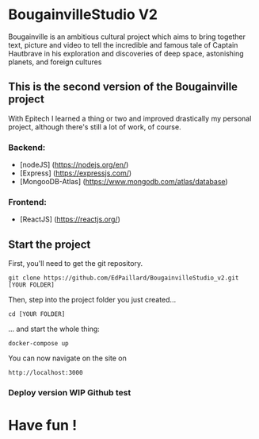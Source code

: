 # BougainvilleStudio V2
Bougainville is an ambitious cultural project which aims to bring together text, picture and video to tell the incredible and famous tale of Captain Hautbrave in his exploration and discoveries of deep space, astonishing planets, and foreign cultures

## This is the second version of the Bougainville project
With Epitech I learned a thing or two and improved drastically my personal project, although there's still a lot of work, of course.

### Backend:

- [nodeJS] (https://nodejs.org/en/)
- [Express] (https://expressjs.com/)
- [MongooDB-Atlas] (https://www.mongodb.com/atlas/database)

### Frontend:

- [ReactJS] (https://reactjs.org/)

## Start the project
First, you'll need to get the git repository.
```
git clone https://github.com/EdPaillard/BougainvilleStudio_v2.git [YOUR FOLDER]
```

Then, step into the project folder you just created...
```
cd [YOUR FOLDER]
```

... and start the whole thing:
```
docker-compose up
```

You can now navigate on the site on
```
http://localhost:3000
```

### Deploy version WIP Github test
    
# Have fun !
